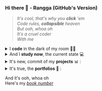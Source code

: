 ### Hi there 👋 - Rangga (GitHub's Version)

<!--
**ranggakd/ranggakd** is a ✨ _special_ ✨ repository because its `README.md` (this file) appears on your GitHub profile.

<details>
<summary>
👉👈
</summary>

### Oh, hello there! 👋

|  | I'm a / an |
| :--- | :---: |
| Programmer | ✔ |
| AI Tech Writer | ✔ |
| Data Practitioner | ✔ |
| Statistics & Math Addict | ✔ |
| Open Source Contributor | ✔ |
| Quantum Computing Enthusiast | ✔ |
</details>

-->

> *It's cool, that's why you* ***click*** *'em*  
*Code rules,* ***collapsible*** *heaven*  
*But ooh, whoa oh*  
*It's a cruel coder*  
*With me*

<details>
<summary>
I <strong>code</strong> in the dark of my room 👨‍💻
</summary>
<div align="right">

And I predict my data, **forecasting** from afar (oh)  
"**Unittest**," but it's not just a few  
**Data analysis** keeps me on cue
</div>
</details>

<details>
<summary>
And I <strong>study now</strong>, the current state 💻
</summary>
<div align="right">

Of **Rust** and **Julia** to seal my fate (oh)  
And in **Python**, I find my worth  
"**SQL**", ain't that the geekiest you ever heard?  
I write those, grinding like a coder
</div>
</details>

<details>
<summary>
It's new, commit of my <strong>projects</strong> 📊 :
</summary>
<div align="right">

[Project1](link1)

[Project1](link1)

[Project1](link1)

</div>
</details>

<details>
<summary>
It's true, the <strong>portfolios</strong> 🤖 :
</summary>
<div align="right">

[Portfolio](link1)

[Portfolio](link1)

[Portfolio](link1)

</div>
</details>

And it's ooh, whoa oh  
Here's my [*book number*](https://beacons.ai/ranggakd)
